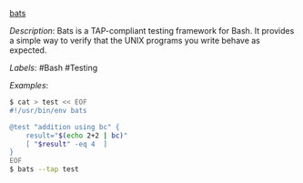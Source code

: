 [bats](https://github.com/bats-core/bats-core)

*Description*: Bats is a TAP-compliant testing framework for Bash. It provides a simple way to verify that the UNIX programs you write behave as expected.

*Labels*: #Bash #Testing

*Examples*:

```bash
$ cat > test << EOF
#!/usr/bin/env bats

@test "addition using bc" {
    result="$(echo 2+2 | bc)"
    [ "$result" -eq 4  ]
}
EOF
$ bats --tap test
```
